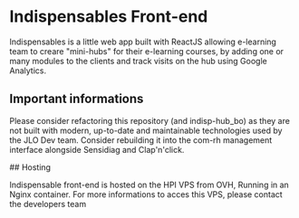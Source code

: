 # Indispensables Front-end

Indispensables is a little web app built with ReactJS allowing e-learning team to creare "mini-hubs" for their e-learning courses, by adding one or many modules to the clients and track visits on the hub using Google Analytics.

## Important informations

Please consider refactoring this repository (and indisp-hub_bo) as they are not built with modern, up-to-date and maintainable technologies used by the JLO Dev team. Consider rebuilding it into the com-rh management interface alongside Sensidiag and Clap'n'click.

## Hosting 

Indispensable front-end is hosted on the HPI VPS from OVH, Running in an Nginx container. For more informations to acces this VPS, please contact the developers team

